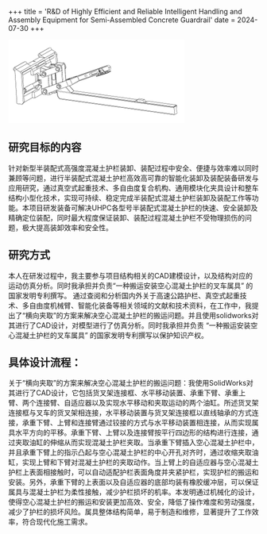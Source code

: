 +++
title = 'R&D of Highly Efficient and Reliable Intelligent Handling and Assembly Equipment for Semi-Assembled Concrete Guardrail'
date = 2024-07-30
+++

![一种搬运安装空心混凝土护栏的叉车属具结构图](Picture2.png)

## 研究目标的内容
针对新型半装配式高强度混凝土护栏装卸、装配过程中安全、便捷与效率难以同时兼顾等问题，进行半装配式混凝土护栏高效高可靠的智能化装卸及装配装备研发与应用研究，通过真空式起重技术、多自由度复合机构、通用模块化夹具设计和整车结构小型化技术，实现可持续、稳定完成半装配式混凝土护栏装卸及装配工作等功能。本项目研发装备可解决UHPC各型号半装配式混凝土护栏的快速、安全装卸及精确定位装配，同时最大程度保证装卸、装配过程混凝土护栏不受物理损伤的问题，极大提高装卸效率和安全性。

## 研究方式
本人在研发过程中，我主要参与项目结构相关的CAD建模设计，以及结构对应的运动仿真分析。同时我承担并负责“一种搬运安装空心混凝土护栏的叉车属具” 的国家发明专利撰写。
通过查阅和分析国内外关于高速公路护栏、真空式起重技术、多自由度机械臂、智能化装备等相关领域的文献和技术资料，在工作中，我提出了“横向夹取”的方案来解决空心混凝土护栏的搬运问题。并且使用solidworks对其进行了CAD设计，对模型进行了仿真分析。同时我承担并负责 “一种搬运安装空心混凝土护栏的叉车属具” 的国家发明专利撰写以保护知识产权。


## 具体设计流程：
关于“横向夹取”的方案来解决空心混凝土护栏的搬运问题：我使用SolidWorks对其进行了CAD设计，它包括货叉架连接框、水平移动装置、承重下臂、承重上臂、两个连接臂、自适应器以及实现水平移动和夹取运动的两个油缸。所述货叉架连接框与叉车的货叉架相连接，水平移动装置与货叉架连接框以直线轴承的方式连接，承重下臂、上臂和连接臂通过铰接的方式与水平移动装置相连接，从而实现属具水平方向的平移。承重下臂、上臂以及连接臂按平行四边形的结构进行连接，通过夹取油缸的伸缩从而实现混凝土护栏夹取。当承重下臂插入空心混凝土护栏中，并且承重下臂上的指示凸起与空心混凝土护栏的中心开孔对齐时，通过收缩夹取油缸，实现上臂和下臂对混凝土护栏的夹取动作。当上臂上的自适应器与空心混凝土护栏上表面相接触时，可以自动适配护栏表面角度并夹紧护栏，实现护栏的搬运和安装。另外，承重下臂的上表面以及自适应器的底部均装有橡胶缓冲层，可以保证属具与混凝土护栏为柔性接触，减少护栏损坏的机率。本发明通过机械化的设计，使得空心混凝土护栏的搬运和安装更加高效、安全，降低了操作难度和劳动强度，减少了护栏的损坏风险。属具整体结构简单，易于制造和维修，显著提升了工作效率，符合现代化施工需求。





